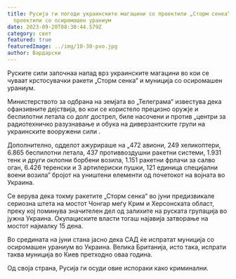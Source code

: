 ```yaml
---
title: Русија ги погоди украинските магацини со проектили „Сторм сенка“ и
  проектили со осиромашен ураниум
date: 2023-09-20T08:30:44.579Z
category: свет
featured: true
featuredImage: ../img/10-30-pvo.jpg
author: Вардарски
---
```

Руските сили започнаа напад врз украинските магацини во кои се чуваат крстосувачки ракети „Сторм сенка“ и муниција со осиромашен ураниум.

Министерството за одбрана на земјата во „Телеграма“ известува дека офанзивните дејствија, во кои се користело прецизно оружје и беспилотни летала со долг дострел, биле насочени и против „центри за радиотехничко разузнавање и обука на диверзантските групи на украинските вооружени сили .

Дополнително, одделот ажурираше на „472 авиони, 249 хеликоптери, 6.865 беспилотни летала, 437 противвоздушни ракетни системи, 1.931 тенк и други оклопни борбени возила, 1.151 ракетни фрлачи за салво оган, 6.426 теренски и 3 артилериски пушки, 121 единица специјални воени возила“ бројот на уништени елементи од почетокот на војната во Украина.

Се верува дека токму ракетите „Сторм сенка“ во јуни предизвикале сериозна штета на мостот Чонгар меѓу Крим и Херсонската област, преку кој поминува значителен дел од залихите на руската групација во јужна Украина. Окупациските власти тогаш најавија затворање на мостот најмалку 15 дена.

Во средината на јуни стана јасно дека САД ќе испратат муниција со осиромашен ураниум во Украина. Велика Британија, исто така, испрати таква муниција во Киев претходно оваа година.

Од своја страна, Русија ги осуди овие испораки како криминални.